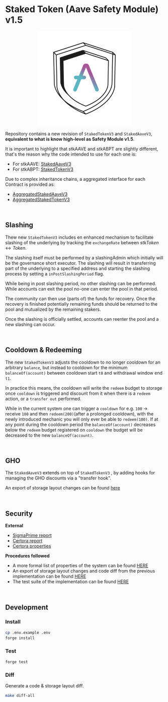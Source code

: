 # Staked Token (Aave Safety Module) v1.5

<p align="center">
<img src="./stk15.png" width="300">
</p>

Repository contains a new revision of `StakedTokenV3` and `StakedAaveV3`, **equivalent to what is know high-level as Safety Module v1.5**.

It is important to highlight that stkAAVE and stkABPT are slightly different, that's the reason why the code intended to use for each one is:

- For stkAAVE: [StakedAaveV3](./src/contracts/StakedAaveV3.sol)
- For stkABPT: [StakedTokenV3](./src/contracts/StakedTokenV3.sol)

Due to complex inheritance chains, a aggregated interface for each Contract is provided as:

- [AggregatedStakedAaveV3](./src/interfaces/AggregatedStakedAaveV3.sol)
- [AggregatedStakedTokenV3](./src/interfaces/AggregatedStakedTokenV3.sol)

<br>

## Slashing

Thew new `StakedTokenV3` includes en enhanced mechanism to facilitate slashing of the underlying by tracking the `exchangeRate` between $stkToken \leftrightarrow Token$.

The slashing itself must be performed by a slashingAdmin which initially will be the governance short executor. The slashing will result in transferring part of the underlying to a specified address and starting the slashing process by setting a `inPostSlashingPeriod` flag.

While being in post slashing period, no other slashing can be performed. While accounts can exit the pool no-one can enter the pool in that period.

The community can then use (parts of) the funds for recovery. Once the recovery is finished potentially remaining funds should be returned to the pool and mutualized by the remaining stakers.

Once the slashing is officially settled, accounts can reenter the pool and a new slashing can occur.

<br>

## Cooldown & Redeeming

The new `StakedTokenV3` adjusts the cooldown to no longer cooldown for an arbitrary `balance`, but instead to cooldown for the minimum `balanceOf(account)` between cooldown start `t0` and withdrawal window end `t1`.

In practice this means, the cooldown will write the `redeem` budget to storage once `cooldown` is triggered and discount from it when there is a `redeem` action, or a `transfer out` performed.

While in the current system one can trigger a `cooldown` for e.g. `100` -> receive `100` and then `redeem(200)`(after a prolonged cooldown), with the newly introduced mechanic you will only ever be able to `redeem(100)`. If at any point during the cooldown period the `balanceOf(account)` decreases below the `redeem` budget registered on `cooldown` the budget will be decreased to the new `balanceOf(account)`.

<br>

## GHO

The `StakedAaveV3` extends on top of `StakedTokenV3` , by adding hooks for managing the GHO discounts via a "transfer hook".

An export of storage layout changes can be found [here](./storage.md)

<br>

## Security

**External**

- [SigmaPrime report](TBA)
- [Certora report](TBA)
- [Certora properties](TBA)

**Procedures followed**
- A more formal list of properties of the system can be found [HERE](./properties.md)
- An export of storage layout changes and code diff from the previous implementation can be found [HERE](./https://github.com/bgd-labs/aave-stk-slashing-mgmt/tree/main/diffs)
- The test suite of the implementation can be found [HERE](https://github.com/bgd-labs/aave-stk-slashing-mgmt/tree/main/tests)

<br>

## Development

### Install

```sh
cp .env.example .env
forge install
```

### Test

```sh
forge test
```

### Diff

Generate a code & storage layout diff.

```sh
make diff-all
```
